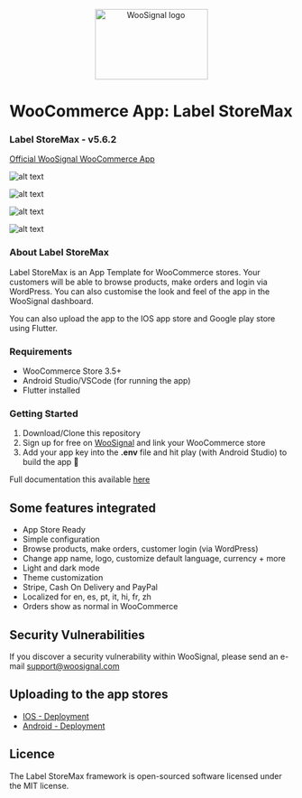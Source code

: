 <p align="center">
  <img width="200" height="125" src="https://woosignal.com/images/woosignal_logo_stripe_blue.png" alt="WooSignal logo">
</p>

# WooCommerce App: Label StoreMax

### Label StoreMax - v5.6.2


[Official WooSignal WooCommerce App](https://woosignal.com)

![alt text](https://woosignal.com/images/woocommerce_app_preview_2.png "WooCommerce app checkout experience")

![alt text](https://woosignal.com/images/woocommerce_app_preview_3.png "WooCommerce app Login/Register for customers via WordPress")

![alt text](https://woosignal.com/images/woocommerce_app_preview_1.png "Full integration with WooCommerce")

![alt text](https://woosignal.com/images/mock_dark_light_mode.png "Dark and light mode shopping")

### About Label StoreMax

Label StoreMax is an App Template for WooCommerce stores. Your customers will be able to browse products, make orders and login via WordPress. You can also customise the look and feel of the app in the WooSignal dashboard.

You can also upload the app to the IOS app store and Google play store using Flutter.

### Requirements

- WooCommerce Store 3.5+
- Android Studio/VSCode (for running the app)
- Flutter installed

### Getting Started

1. Download/Clone this repository
2. Sign up for free on [WooSignal](https://woosignal.com) and link your WooCommerce store
3. Add your app key into the **.env** file and hit play (with Android Studio) to build the app 🥳

Full documentation this available [here](https://woosignal.com/docs/app/ios/label-storemax)

## Some features integrated

- App Store Ready
- Simple configuration
- Browse products, make orders, customer login (via WordPress)
- Change app name, logo, customize default language, currency + more
- Light and dark mode
- Theme customization
- Stripe, Cash On Delivery and PayPal
- Localized for en, es, pt, it, hi, fr, zh
- Orders show as normal in WooCommerce

## Security Vulnerabilities
If you discover a security vulnerability within WooSignal, please send an e-mail support@woosignal.com

## Uploading to the app stores

- [IOS - Deployment](https://flutter.dev/docs/deployment/ios)
- [Android - Deployment](https://flutter.dev/docs/deployment/android)

## Licence
The Label StoreMax framework is open-sourced software licensed under the MIT license.
